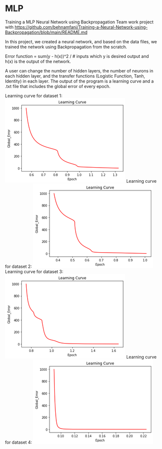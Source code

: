 # MLP
Training a MLP Neural Network using Backpropagation
Team work project with https://github.com/behnamfani/Training-a-Neural-Network-using-Backpropagation/blob/main/README.md

In this project, we created a neural network, and based on the data files, we trained the network using Backpropagation from the scratch.

Error function = sum(y - h(x))^2 / # inputs which y is desired output and h(x) is the output of the network.

A user can change the number of hidden layers, the number of neurons in each hidden layer, and the transfer functions (Logistic Function, Tanh, Identity) in each layer. The output of the program is a learning curve and a .txt file that includes the global error of every epoch.

Learning curve for dataset 1:
![alt text](https://github.com/maahnaaz/MLP/blob/main/1.png)
Learning curve for dataset 2:
![alt text](https://github.com/maahnaaz/MLP/blob/main/2.png)
Learning curve for dataset 3:
![alt text](https://github.com/maahnaaz/MLP/blob/main/3.png)
Learning curve for dataset 4:
![alt text](https://github.com/maahnaaz/MLP/blob/main/4.png)

